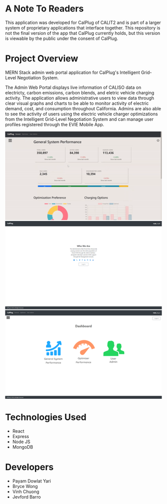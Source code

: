 # A Note To Readers

This application was developed for CalPlug of CALIT2 and is part of a larger system of proprietary applications that interface together.  This repository is not the final version of the app that CalPlug currently holds, but this version is viewable by the public under the consent of CalPlug.

# Project Overview

MERN Stack admin web portal application for CalPlug's Intelligent Grid-Level Negotiation System.

The Admin Web Portal displays live information of CALISO data on electricty, carbon emissions, carbon blends, and eletric vehicle charging activity.  The application allows administrative users to view data through clear visual graphs and charts to be able to monitor activity of electric demand, cost, and consumption throughout California.  Admins are also able to see the activity of users using the electric vehicle charger optimizations from the Intelligent Grid-Level Negotiation System and can manage user profiles registered through the EVIE Mobile App.

<img src="AWP.gif" width="850px">
<img src="awplandingpage.png" width="850px">
<img src="awpdash.png" width="850px">

# Technologies Used

- React 
- Express
- Node JS
- MongoDB

# Developers

- Payam Dowlat Yari
- Bryce Wong
- Vinh Chuong
- Jevford Barro
